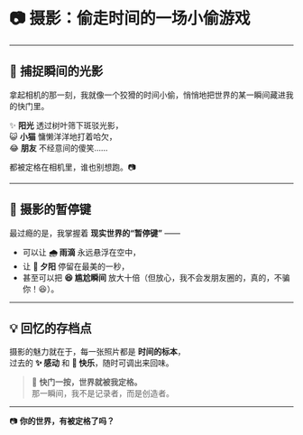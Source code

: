 # 📷 **摄影：偷走时间的一场小偷游戏**  

---

## 🌅 捕捉瞬间的光影  
拿起相机的那一刻，我就像一个狡猾的时间小偷，悄悄地把世界的某一瞬间藏进我的快门里。  

✨ **阳光** 透过树叶筛下斑驳光影，  
😺 **小猫** 慵懒洋洋地打着哈欠，  
😂 **朋友** 不经意间的傻笑……  

都被定格在相机里，谁也别想跑。📷  

---

## 📸 **摄影的暂停键**  
最过瘾的是，我掌握着 **现实世界的“暂停键”** ——  

- 可以让 **🌧️ 雨滴** 永远悬浮在空中，  
- 让 **🌇 夕阳** 停留在最美的一秒，  
- 甚至可以把 **😆 尴尬瞬间** 放大十倍（但放心，我不会发朋友圈的，真的，不骗你！😆）。  

---

## 💡 **回忆的存档点**  
摄影的魅力就在于，每一张照片都是 **时间的标本**，  
过去的 **✨ 感动** 和 **🎉 快乐**，随时可调出来回味。  

> 📸 **快门一按，世界就被我定格。**  
> 那一瞬间，我不是记录者，而是创造者。  

---

📷 **你的世界，有被定格了吗？**  
